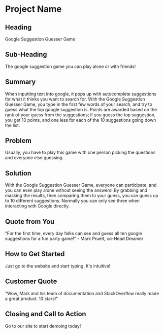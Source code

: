 # Project Name #

<!-- 
> This material was originally posted [here](http://www.quora.com/What-is-Amazons-approach-to-product-development-and-product-management). It is reproduced here for posterities sake.

There is an approach called "working backwards" that is widely used at Amazon. They work backwards from the customer, rather than starting with an idea for a product and trying to bolt customers onto it. While working backwards can be applied to any specific product decision, using this approach is especially important when developing new products or features.

For new initiatives a product manager typically starts by writing an internal press release announcing the finished product. The target audience for the press release is the new/updated product's customers, which can be retail customers or internal users of a tool or technology. Internal press releases are centered around the customer problem, how current solutions (internal or external) fail, and how the new product will blow away existing solutions.

If the benefits listed don't sound very interesting or exciting to customers, then perhaps they're not (and shouldn't be built). Instead, the product manager should keep iterating on the press release until they've come up with benefits that actually sound like benefits. Iterating on a press release is a lot less expensive than iterating on the product itself (and quicker!).

If the press release is more than a page and a half, it is probably too long. Keep it simple. 3-4 sentences for most paragraphs. Cut out the fat. Don't make it into a spec. You can accompany the press release with a FAQ that answers all of the other business or execution questions so the press release can stay focused on what the customer gets. My rule of thumb is that if the press release is hard to write, then the product is probably going to suck. Keep working at it until the outline for each paragraph flows. 

Oh, and I also like to write press-releases in what I call "Oprah-speak" for mainstream consumer products. Imagine you're sitting on Oprah's couch and have just explained the product to her, and then you listen as she explains it to her audience. That's "Oprah-speak", not "Geek-speak".

Once the project moves into development, the press release can be used as a touchstone; a guiding light. The product team can ask themselves, "Are we building what is in the press release?" If they find they're spending time building things that aren't in the press release (overbuilding), they need to ask themselves why. This keeps product development focused on achieving the customer benefits and not building extraneous stuff that takes longer to build, takes resources to maintain, and doesn't provide real customer benefit (at least not enough to warrant inclusion in the press release).
 -->
 
## Heading ##
 Google Suggestion Guesser Game

## Sub-Heading ##
  The google suggestion game you can play alone or with friends!

## Summary ##
  When inputting text into google, it pops up with autocomplete suggestions for what it thinks you want to search for. With the Google Suggestion Guesser Game, you type in the first few words of your search, and try to guess what the top google suggestion is. Points are awarded based on the rank of your guess from the suggestions; if you guess the top suggestion, you get 10 points, and one less for each of the 10 suggestions going down the list. 

## Problem ##
  Usually, you have to play this game with one person picking the questions and everyone else guessing. 

## Solution ##
  With the Google Suggestion Guesser Game, everyone can participate, and you can even play alone without seeing the answers! By grabbing and masking the results, then comparing them to your guess, you can guess up to 10 different suggestions. Normally you can only see three when interacting with Google directly. 

## Quote from You ##
  "For the first time, every day folks can see and guess all ten google suggestions for a fun party game!" - Mark Pruett, co-Head Dreamer

## How to Get Started ##
  Just go to the website and start typing. It's intuitive!

## Customer Quote ##
  "Wow, Mark and his team of documentation and StackOverflow really made a great product. 10 stars!"

## Closing and Call to Action ##
  Go to our site to start demoing today!
